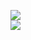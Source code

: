 [![](https://img.shields.io/badge/Made%20With-Github%20Spray-lightgrey.svg?style=for-the-badge&logo=github)](https://github.com/Annihil/github-spray#28134)  
[![](https://i.imgur.com/2DrTn0Z.gif)](https://github.com/Annihil/github-spray)